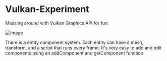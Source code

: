 # Vulkan-Experiment
Messing around with Vulkan Graphics API for fun. <br />

![image](https://user-images.githubusercontent.com/76916678/236537080-ce0403b3-6170-4fbf-b733-b087e57ca309.png)

There is a entity component system. Each entity can have a mesh, transform, and a script that runs every frame. It's very easy to add and edit components using an addComponent and getComponent function. 
